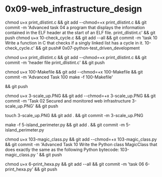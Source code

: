 # 0x09-web_infrastructure_design



chmod u+x print_dlistint.c && git add --chmod=+x print_dlistint.c && git commit -m 'Advanced task 04 a program that displays the information contained in the ELF header at the start of an ELF file. print_dlistint.c' && git push
chmod u+x 10-check_cycle.c && git add --all && git commit -m 'task 10 Write a function in C that checks if a singly linked list has a cycle in it. 10-check_cycle.c' && git push# 0x07-python-test_driven_development

chmod u+x print_dlistint.c && git add --chmod=+x print_dlistint.c && git commit -m 'header file print_dlistint.c' && git push

chmod u+x 100-Makefile && git add --chmod=+x 100-Makefile && git commit -m 'Advanced Task 100 make -f 100-Makefile'

&& git push

chmod u+x 3-scale_up.PNG && git add --chmod=+x 3-scale_up.PNG && git commit -m 'Task 02  Secured and monitored web infrastructure 3-scale_up.PNG'
 && git push

touch 3-scale_up.PNG && git add . && git commit -m 3-scale_up.PNG

make -f 5-island_perimeter.py && git add . && git commit -m 5-island_perimeter.py

chmod u+x 103-magic_class.py && git add --chmod=+x 103-magic_class.py && git commit -m 'Advanced Task 10 Write the Python class MagicClass that does exactly the same as the following Python bytecode: 103-magic_class.py ' && git push

chmod u+x 6-print_hexa.py && git add --all && git commit -m 'task 06 6-print_hexa.py' && git push
